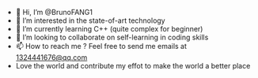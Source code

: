 - 👋 Hi, I’m @BrunoFANG1
- 👀 I’m interested in the state-of-art technology
- 🌱 I’m currently learning C++ (quite complex for beginner)
- 💞️ I’m looking to collaborate on self-learning in coding skills
- 📫 How to reach me ? Feel free to send me emails at 1324441676@qq.com
- Love the world and contribute my effot to make the world a better place

<!---
BrunoFANG1/BrunoFANG1 is a ✨ special ✨ repository because its `README.md` (this file) appears on your GitHub profile.
You can click the Preview link to take a look at your changes.
--->
